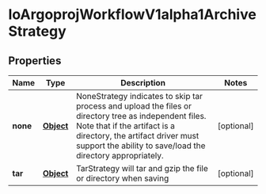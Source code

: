 
# IoArgoprojWorkflowV1alpha1ArchiveStrategy

## Properties
Name | Type | Description | Notes
------------ | ------------- | ------------- | -------------
**none** | [**Object**](.md) | NoneStrategy indicates to skip tar process and upload the files or directory tree as independent files. Note that if the artifact is a directory, the artifact driver must support the ability to save/load the directory appropriately. |  [optional]
**tar** | [**Object**](.md) | TarStrategy will tar and gzip the file or directory when saving |  [optional]



